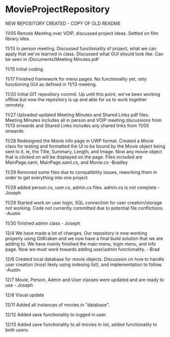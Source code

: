 # MovieProjectRepository

NEW REPOSITORY CREATED - COPY OF OLD README

11/05
Remote Meeting over VOIP, discussed project ideas. Settled on film library idea. 

11/13
In person meeting. Discussed functionality of project, what we can apply that we've learned in class. Discussed what GUI should look like. Can be seen in /Documents/Meeting Minutes.pdf 

11/15
Initial coding. 

11/17
Finished framework for menu pages. No functionality yet, only functioning GUI as defined in 11/13 meeting. 

11/20
Initial GIT repository commit. Up until this point, we've been working offline but now the repository is up and able for us to work together remotely. 

11/27
Uploaded updated Meeting Minutes and Shared Links pdf files. Meeting Minutes includes all in person and VOIP meeting discussions from 11/13 onwards and Shared Links includes any shared links from 11/05 onwards. 

11/28 
Redesigned the Movie info page in UWP format. Created a Movie class for testing and formatted the UI to be bound by the Movie object being sent to it, ie, the Title, Summary, Length, and Image. Now any movie object that is clicked on will be displayed on the page. Files included are MainPage.xaml, MainPage.xaml.cs, and Movie.cs -Bradley

11/29
Removed some files due to compatibility issues, reworking them in order to get everything into one project

11/29
added person.cs, user.cs, admin.cs files. admin.cs is not complete   -    Joseph

11/29
Started work on user login, SQL connection for user creation/storage not working. Code not currently committed due to potential file conflictions. -Austin

11/30
finished admin class - Joseph

12/4
We have made a lot of changes. Our repository is now working properly using GitKraken and we now have a final build solution that we are adding to. We have mainly finished the main menu, login menu, and info page. Now we must work towards adding user/admin  functionality. - Brad

12/6
Created local database for movie objects. Discussion on how to handle user creation (most likely using indexing list), and implementation to follow. -Austin

12/7
Movie, Person, Admin and User classes were updated and are ready to use - Joseph

12/8
Visual update

12/11
Added all instances of movies in "database". 

12/12
Added save functionality to logged in user.

12/13
Added save functionality to all movies in list, added functionality to both users.
